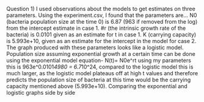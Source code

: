 Question 1) I used observations about the models to get estimates on three parameters. Using the experiment.csv, I found that the parameters are... N0 (bacteria population size at the time 0) is 6.87 (963 if removed from the log) from the intercept estimate in case 1. #r (the intrinsic growth rate of the bacteria) is 0.0101 given as an estimate for t in case 1. K (carrying capacity) is 5.993e+10, given as an estimate for the intercept in the model for case 2. The graph produced with these parameters looks like a logistic model.
Population size assuming exponential growth at a certain time can be done using the exponential model equation- N(t)= N0e^rt using my parameters this is 963e^0.0101*4980 = 6.7*10^24, compared to the logistic model this is much larger, as the logistic model plateaus off at high t values and therefore predicts the population size of bacteria at this time would be the carrying capacity mentioned above (5.993e+10). 
Comparing the exponential and logistic graphs side by side
